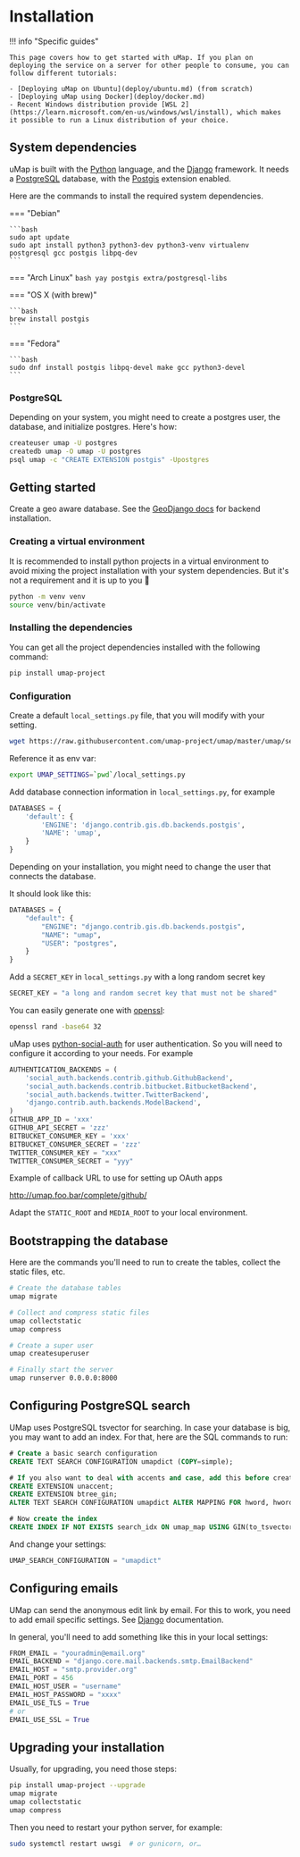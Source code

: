 # Installation

!!! info "Specific guides"

    This page covers how to get started with uMap. If you plan on deploying the service on a server for other people to consume, you can follow different tutorials:

    - [Deploying uMap on Ubuntu](deploy/ubuntu.md) (from scratch)
    - [Deploying uMap using Docker](deploy/docker.md)
    - Recent Windows distribution provide [WSL 2](https://learn.microsoft.com/en-us/windows/wsl/install), which makes it possible to run a Linux distribution of your choice.

## System dependencies

uMap is built with the [Python](https://python.org) language, and the [Django](https://djangoproject.com) framework. It needs a [PostgreSQL](https://www.postgresql.org/) database, with the [Postgis](https://postgis.net/) extension enabled.

Here are the commands to install the required system dependencies.

=== "Debian"
    
    ```bash
    sudo apt update
    sudo apt install python3 python3-dev python3-venv virtualenv postgresql gcc postgis libpq-dev
    ``` 

=== "Arch Linux"
    ```bash
    yay postgis extra/postgresql-libs
    ```

=== "OS X (with brew)"

    ```bash
    brew install postgis
    ```

=== "Fedora"

    ```bash
    sudo dnf install postgis libpq-devel make gcc python3-devel
    ```

### PostgreSQL

Depending on your system, you might need to create a postgres user, the database, and initialize postgres. Here's how:

```bash
createuser umap -U postgres
createdb umap -O umap -U postgres
psql umap -c "CREATE EXTENSION postgis" -Upostgres
```

## Getting started

Create a geo aware database. See the [GeoDjango docs](https://docs.djangoproject.com/en/dev/ref/contrib/gis/install/) for backend installation.

### Creating a virtual environment 

It is recommended to install python projects in a virtual environment to avoid mixing the project installation with your system dependencies. But it's not a requirement and it is up to you 🫣

```bash
python -m venv venv
source venv/bin/activate
```

### Installing the dependencies

You can get all the project dependencies installed with the following command:

```bash
pip install umap-project
```

### Configuration

Create a default `local_settings.py` file, that you will modify with your setting.

```bash
wget https://raw.githubusercontent.com/umap-project/umap/master/umap/settings/local.py.sample -O local_settings.py
```

Reference it as env var:

```bash
export UMAP_SETTINGS=`pwd`/local_settings.py
```

Add database connection information in `local_settings.py`, for example

```python
DATABASES = {
    'default': {
        'ENGINE': 'django.contrib.gis.db.backends.postgis',
        'NAME': 'umap',
    }
}
```

Depending on your installation, you might need to change the user that connects the database.

It should look like this:

```python
DATABASES = {
    "default": {
        "ENGINE": "django.contrib.gis.db.backends.postgis",
        "NAME": "umap",
        "USER": "postgres",
    }
}
```

Add a `SECRET_KEY` in `local_settings.py` with a long random secret key

```python
SECRET_KEY = "a long and random secret key that must not be shared"
```

You can easily generate one with [openssl](https://www.openssl.org/):

```bash
openssl rand -base64 32
```

uMap uses [python-social-auth](http://python-social-auth.readthedocs.org/) for user authentication. So you will need to configure it according to your needs. For example

```python
AUTHENTICATION_BACKENDS = (
    'social_auth.backends.contrib.github.GithubBackend',
    'social_auth.backends.contrib.bitbucket.BitbucketBackend',
    'social_auth.backends.twitter.TwitterBackend',
    'django.contrib.auth.backends.ModelBackend',
)
GITHUB_APP_ID = 'xxx'
GITHUB_API_SECRET = 'zzz'
BITBUCKET_CONSUMER_KEY = 'xxx'
BITBUCKET_CONSUMER_SECRET = 'zzz'
TWITTER_CONSUMER_KEY = "xxx"
TWITTER_CONSUMER_SECRET = "yyy"
```

Example of callback URL to use for setting up OAuth apps

http://umap.foo.bar/complete/github/

Adapt the `STATIC_ROOT` and `MEDIA_ROOT` to your local environment.

## Bootstrapping the database

Here are the commands you'll need to run to create the tables, collect the static files, etc.

```bash
# Create the database tables
umap migrate

# Collect and compress static files
umap collectstatic
umap compress

# Create a super user
umap createsuperuser

# Finally start the server
umap runserver 0.0.0.0:8000
```

## Configuring PostgreSQL search

UMap uses PostgreSQL tsvector for searching. In case your database is big, you
may want to add an index. For that, here are the SQL commands to run:

```SQL
# Create a basic search configuration
CREATE TEXT SEARCH CONFIGURATION umapdict (COPY=simple);

# If you also want to deal with accents and case, add this before creating the index
CREATE EXTENSION unaccent;
CREATE EXTENSION btree_gin;
ALTER TEXT SEARCH CONFIGURATION umapdict ALTER MAPPING FOR hword, hword_part, word WITH unaccent, simple;

# Now create the index
CREATE INDEX IF NOT EXISTS search_idx ON umap_map USING GIN(to_tsvector('umapdict', COALESCE(name, ''::character varying)::text), share_status);
```

And change your settings:

```python
UMAP_SEARCH_CONFIGURATION = "umapdict"
```

## Configuring emails

UMap can send the anonymous edit link by email. For this to work, you need to
add email specific settings. See [Django](https://docs.djangoproject.com/en/4.2/topics/email/#smtp-backend)
documentation.

In general, you'll need to add something like this in your local settings:

```python
FROM_EMAIL = "youradmin@email.org"
EMAIL_BACKEND = "django.core.mail.backends.smtp.EmailBackend"
EMAIL_HOST = "smtp.provider.org"
EMAIL_PORT = 456
EMAIL_HOST_USER = "username"
EMAIL_HOST_PASSWORD = "xxxx"
EMAIL_USE_TLS = True
# or
EMAIL_USE_SSL = True
```

## Upgrading your installation

Usually, for upgrading, you need those steps:

```bash
pip install umap-project --upgrade
umap migrate
umap collectstatic
umap compress
```

Then you need to restart your python server, for example:

```bash
sudo systemctl restart uwsgi  # or gunicorn, or…
```
